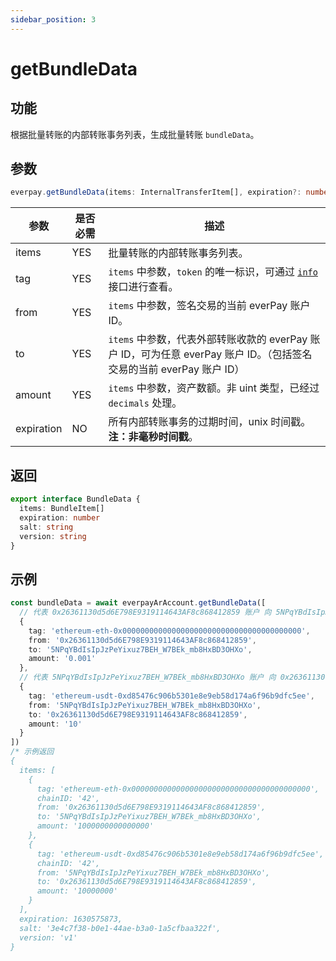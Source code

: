 ```yaml
---
sidebar_position: 3
---
```


# getBundleData

## 功能

根据批量转账的内部转账事务列表，生成批量转账 `bundleData`。

## 参数

```ts
everpay.getBundleData(items: InternalTransferItem[], expiration?: number)
```

|参数|是否必需|描述|
|---|---|---|
|items|YES| 批量转账的内部转账事务列表。|
|tag|YES| `items` 中参数，`token` 的唯一标识，可通过 [`info`](../basic-api/info.md) 接口进行查看。|
|from|YES|`items` 中参数，签名交易的当前 everPay 账户 ID。|
|to|YES|`items` 中参数，代表外部转账收款的 everPay 账户 ID，可为任意 everPay 账户 ID。（包括签名交易的当前 everPay 账户 ID）|
|amount|YES|`items` 中参数，资产数额。非 uint 类型，已经过 `decimals` 处理。|
|expiration|NO|所有内部转账事务的过期时间，unix 时间戳。**注：非毫秒时间戳**。|

## 返回

```ts
export interface BundleData {
  items: BundleItem[]
  expiration: number
  salt: string
  version: string
}
```

## 示例

```ts
const bundleData = await everpayArAccount.getBundleData([
  // 代表 0x26361130d5d6E798E9319114643AF8c868412859 账户 向 5NPqYBdIsIpJzPeYixuz7BEH_W7BEk_mb8HxBD3OHXo 账户转账 0.001 ETH
  {
    tag: 'ethereum-eth-0x0000000000000000000000000000000000000000',
    from: '0x26361130d5d6E798E9319114643AF8c868412859',
    to: '5NPqYBdIsIpJzPeYixuz7BEH_W7BEk_mb8HxBD3OHXo',
    amount: '0.001'
  },
  // 代表 5NPqYBdIsIpJzPeYixuz7BEH_W7BEk_mb8HxBD3OHXo 账户 向 0x26361130d5d6E798E9319114643AF8c868412859 账户转账 10 USDT
  {
    tag: 'ethereum-usdt-0xd85476c906b5301e8e9eb58d174a6f96b9dfc5ee',
    from: '5NPqYBdIsIpJzPeYixuz7BEH_W7BEk_mb8HxBD3OHXo',
    to: '0x26361130d5d6E798E9319114643AF8c868412859',
    amount: '10'
  }
])
/* 示例返回
{
  items: [
    {
      tag: 'ethereum-eth-0x0000000000000000000000000000000000000000',
      chainID: '42',
      from: '0x26361130d5d6E798E9319114643AF8c868412859',
      to: '5NPqYBdIsIpJzPeYixuz7BEH_W7BEk_mb8HxBD3OHXo',
      amount: '1000000000000000'
    },
    {
      tag: 'ethereum-usdt-0xd85476c906b5301e8e9eb58d174a6f96b9dfc5ee',
      chainID: '42',
      from: '5NPqYBdIsIpJzPeYixuz7BEH_W7BEk_mb8HxBD3OHXo',
      to: '0x26361130d5d6E798E9319114643AF8c868412859',
      amount: '10000000'
    }
  ],
  expiration: 1630575873,
  salt: '3e4c7f38-b0e1-44ae-b3a0-1a5cfbaa322f',
  version: 'v1'
}
```
